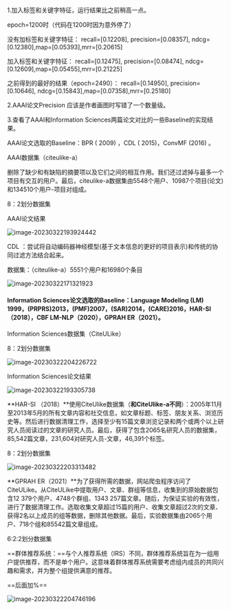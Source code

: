 1.加入标签和关键字特征，运行结果比之前稍高一点。

epoch=1200时（代码在1200时因为意外停了）

没有加标签和关键字特征：              recall=[0.12208], precision=[0.08357], ndcg=[0.12380],map=[0.05393],mrr=[0.20615]

加入标签和关键字特征：                recall=[0.12475], precision=[0.08474], ndcg=[0.12609],map=[0.05455],mrr=[0.21225]

之前得到的最好的结果（epoch=2490）：  recall=[0.14950], precision=[0.10646], ndcg=[0.15843],map=[0.07358],mrr=[0.25180]

2.AAAI论文Precision 应该是作者画图时写错了一个数量级。

3.查看了AAAI和Information Sciences两篇论文对比的一些Baseline的实现结果。



AAAI论文选取的Baseline：BPR ( 2009) ，CDL ( 2015)，ConvMF (2016) 。

AAAI数据集（citeulike-a）

删除了缺少和有缺陷的摘要项以及它们之间的相互作用。我们还过滤掉与最多一个项目有交互的用户。最后，citeulike-a数据集由5548个用户、10987个项目(论文)和134510个用户-项目对组成。

8：2划分数据集

AAAI论文结果

![image-20230322193924442](https://gitee.com/ning13445/picture/raw/master/picture/1/image-20230322193924442.png)

CDL ：尝试将自动编码器神经模型(基于文本信息的更好的项目表示)和传统的协同过滤方法结合起来。

数据集：（citeulike-a）5551个用户和16980个条目

![image-20230322171321923](https://gitee.com/ning13445/picture/raw/master/picture/1/image-20230322171321923.png)



#### Information Sciences论文选取的Baseline：Language Modeling (LM) 1999，(PRPRS)2013，(PMF)2007，(SAR)2014，(CARE)2016，HAR-SI （2018），CBF LM-NLP（2020），GPRAH ER（2021）。

Information Sciences数据集（CiteULike）

8：2划分数据集

![image-20230322204226722](https://gitee.com/ning13445/picture/raw/master/picture/1/image-20230322204226722.png)



Information Sciences论文结果

![image-20230322193305738](https://gitee.com/ning13445/picture/raw/master/picture/1/image-20230322193305738.png)

**HAR-SI （2018）**使用CiteUlike数据集（**和CiteUlike-a不同**）：2005年11月至2013年5月的所有文章内容和社交信息，如文章标题、标签、朋友关系、浏览历史等。然后进行数据清理工作，选择至少有15篇文章浏览记录和两个或两个以上研究人员阅读过的文章的研究人员。最后，获得了包含2065名研究人员的数据集，85,542篇文章，231,604对研究人员-文章，46,391个标签。

8：2划分数据集

![image-20230322203313482](https://gitee.com/ning13445/picture/raw/master/picture/1/image-20230322203313482.png)



**GPRAH ER（2021）**为了获得所需的数据，网站爬虫程序访问了CiteULike。从CiteULike中提取用户、文章、群组等信息，收集到的原始数据包含12 379个用户、4748个群组、1343 257篇文章。随后，为保证实验的有效性，进行了数据清理工作。选取收集文章超过15篇的用户、收集文章超过2次的文章、获得2名以上成员的组等数据，删除其他数据。最后，实验数据集由2065个用户、718个组和85542篇文章组成。

6:2:2划分数据集

==群体推荐系统：==与个人推荐系统（IRS）不同，群体推荐系统旨在为一组用户提供推荐，而不是单个用户。这意味着群体推荐系统需要考虑组内成员的共同兴趣和需求，并为整个组提供满意的推荐。

==后面加%==

![image-20230322204746196](https://gitee.com/ning13445/picture/raw/master/picture/1/image-20230322204746196.png)
